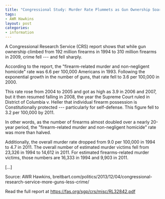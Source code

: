 ```yaml
---
title: "Congressional Study: Murder Rate Plummets as Gun Ownership Soars"
tags:
- AWR Hawkins
layout: post
categories:
- information
---
```


A Congressional Research Service (CRS) report shows that while gun ownership climbed from 192 million firearms in 1994 to 310 million firearms in 2009, crime fell --- and fell sharply.

According to the report, the "firearm-related murder and non-negligent homicide" rate was 6.6 per 100,000 Americans in 1993. Following the exponential growth in the number of guns, that rate fell to 3.6 per 100,000 in 2000.

This rate rose from 2004 to 2005 and got as high as 3.9 in 2006 and 2007, but it then resumed falling in 2008, the year the Supreme Court ruled in District of Columbia v. Heller that individual firearm possession is Constitutionally protected --- particularly for self-defense. This figure fell to 3.2 per 100,000 by 2011.

In other words, as the number of firearms almost doubled over a nearly 20-year period, the "firearm-related murder and non-negligent homicide" rate was more than halved.

Additionally, the overall murder rate dropped from 9.0 per 100,000 in 1994 to 4.7 in 2011. The overall number of estimated murder victims fell from 23,326 in 1994 to 14,612 in 2011. For estimated firearms-related murder victims, those numbers are 16,333 in 1994 and 9,903 in 2011.

[...]

Source: AWR Hawkins, breitbart.com/politics/2013/12/04/congressional-research-service-more-guns-less-crime/

Read the full report at <https://fas.org/sgp/crs/misc/RL32842.pdf>
